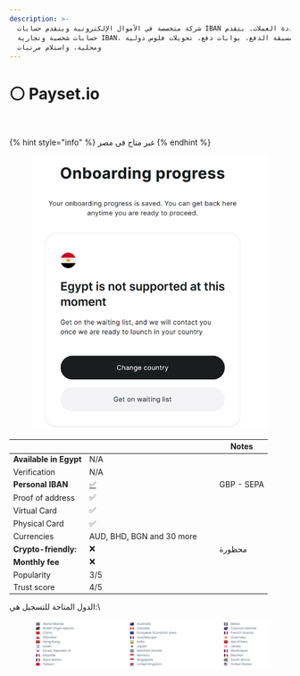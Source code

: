 ```yaml
---
description: >-
  شركة متخصصة في الأموال الإلكترونية وبتقدم حسابات IBAN متعددة العملات. بتقدم
  حسابات شخصية وتجارية IBAN، كروت مسبقة الدفع، بوابات دفع، تحويلات فلوس دولية
  ومحلية، واستلام مرتبات
---
```


# ⚪ Payset.io



<figure><img src="https://thebanks.eu/img/emis/logos/original/pay-set.png" alt=""><figcaption></figcaption></figure>

{% hint style="info" %}
غير متاح في مصر
{% endhint %}

<figure><img src="../../.gitbook/assets/image.png" alt=""><figcaption></figcaption></figure>



<table><thead><tr><th> </th><th width="219"> </th><th> Notes</th></tr></thead><tbody><tr><td><strong>Available in Egypt</strong></td><td>N/A</td><td></td></tr><tr><td>Verification</td><td>N/A</td><td></td></tr><tr><td><strong>Personal IBAN</strong></td><td><a data-footnote-ref href="#user-content-fn-1">✅</a></td><td>GBP - SEPA</td></tr><tr><td>Proof of address</td><td>✅</td><td></td></tr><tr><td>Virtual Card</td><td>✅</td><td></td></tr><tr><td>Physical Card</td><td>✅</td><td></td></tr><tr><td>Currencies</td><td>AUD, BHD, BGN and 30 more</td><td></td></tr><tr><td><strong>Crypto-friendly:</strong> </td><td> ❌</td><td>محظورة</td></tr><tr><td><strong>Monthly fee</strong></td><td> ❌</td><td></td></tr><tr><td>Popularity</td><td>3/5</td><td></td></tr><tr><td>Trust score</td><td>4/5</td><td></td></tr></tbody></table>

الدول المتاحة للتسجيل هي:\


<figure><img src="../../.gitbook/assets/image (1).png" alt=""><figcaption></figcaption></figure>

[^1]: 
